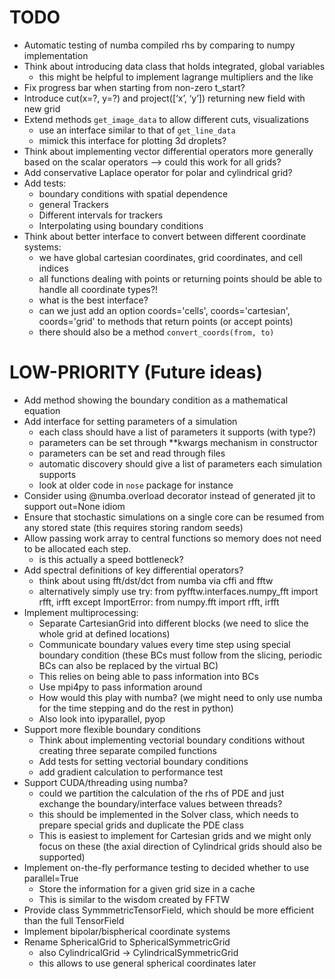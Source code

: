 TODO
====
* Automatic testing of numba compiled rhs by comparing to numpy implementation
* Think about introducing data class that holds integrated, global variables
	- this might be helpful to implement lagrange multipliers and the like
* Fix progress bar when starting from non-zero t_start?
* Introduce cut(x=?, y=?) and project([‘x’, ‘y’]) returning new field with new grid
* Extend methods `get_image_data` to allow different cuts, visualizations
  - use an interface similar to that of `get_line_data`
  - mimick this interface for plotting 3d droplets?
* Think about implementing vector differential operators more generally based
  on the scalar operators –> could this work for all grids?
* Add conservative Laplace operator for polar and cylindrical grid?
* Add tests:
	- boundary conditions with spatial dependence
	- general Trackers
	- Different intervals for trackers
	- Interpolating using boundary conditions
* Think about better interface to convert between different coordinate systems:
	- we have global cartesian coordinates, grid coordinates, and cell indices
	- all functions dealing with points or returning points should be able to
	  handle all coordinate types?!
	- what is the best interface?
	- can we just add an option coords='cells', coords='cartesian', coords='grid'
	  to methods that return points (or accept points)
	- there should also be a method `convert_coords(from, to)`


LOW-PRIORITY (Future ideas)
===========================
* Add method showing the boundary condition as a mathematical equation
* Add interface for setting parameters of a simulation
	- each class should have a list of parameters it supports (with type?)
	- parameters can be set through **kwargs mechanism in constructor
	- parameters can be set and read through files 
	- automatic discovery should give a list of parameters each simulation supports
	- look at older code in `nose` package for instance
* Consider using @numba.overload decorator instead of generated jit to support
	out=None idiom
* Ensure that stochastic simulations on a single core can be resumed from any
	stored state (this requires storing random seeds)
* Allow passing work array to central functions so memory does not need to be
    allocated each step.
    - is this actually a speed bottleneck?
* Add spectral definitions of key differential operators?
    - think about using fft/dst/dct from numba via cffi and fftw
    - alternatively simply use
    	try:
		    from pyfftw.interfaces.numpy_fft import rfft, irfft
		except ImportError:
		    from numpy.fft import rfft, irfft
* Implement multiprocessing:
	- Separate CartesianGrid into different blocks
	  (we need to slice the whole grid at defined locations)
	- Communicate boundary values every time step using special boundary condition
	  (these BCs must follow from the slicing, periodic BCs can also be replaced
	  by the virtual BC)
	- This relies on being able to pass information into BCs  
	- Use mpi4py to pass information around
	- How would this play with numba? (we might need to only use numba for the
	  time stepping and do the rest in python)
	- Also look into ipyparallel, pyop
* Support more flexible boundary conditions
    - Think about implementing vectorial boundary conditions without creating three
    separate compiled functions
    - Add tests for setting vectorial boundary conditions
    - add gradient calculation to performance test 
* Support CUDA/threading using numba?
    - could we partition the calculation of the rhs of PDE and just exchange the
      boundary/interface values between threads?
    - this should be implemented in the Solver class, which needs to prepare
      special grids and duplicate the PDE class
    - This is easiest to implement for Cartesian grids and we might only focus on
      these (the axial direction of Cylindrical grids should also be supported)
* Implement on-the-fly performance testing to decided whether to use parallel=True
    - Store the information for a given grid size in a cache
    - This is similar to the wisdom created by FFTW
* Provide class SymmmetricTensorField, which should be more efficient than the
	full TensorField
* Implement bipolar/bispherical coordinate systems
* Rename SphericalGrid to SphericalSymmetricGrid
	- also CylindricalGrid -> CylindricalSymmetricGrid
	- this allows to use general spherical coordinates later

	

